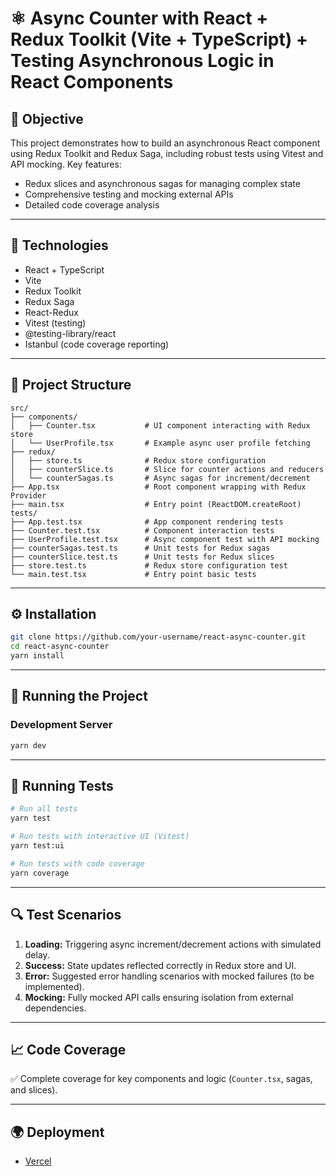 
# ⚛️ Async Counter with React + Redux Toolkit (Vite + TypeScript) + Testing Asynchronous Logic in React Components

## 🎯 Objective

This project demonstrates how to build an asynchronous React component using Redux Toolkit and Redux Saga, including robust tests using Vitest and API mocking. Key features:

- Redux slices and asynchronous sagas for managing complex state
- Comprehensive testing and mocking external APIs
- Detailed code coverage analysis

---

## 🧱 Technologies

- React + TypeScript
- Vite
- Redux Toolkit
- Redux Saga
- React-Redux
- Vitest (testing)
- @testing-library/react
- Istanbul (code coverage reporting)

---

## 📁 Project Structure

```
src/
├── components/
│   ├── Counter.tsx           # UI component interacting with Redux store
│   └── UserProfile.tsx       # Example async user profile fetching
├── redux/
│   ├── store.ts              # Redux store configuration
│   ├── counterSlice.ts       # Slice for counter actions and reducers
│   └── counterSagas.ts       # Async sagas for increment/decrement
├── App.tsx                   # Root component wrapping with Redux Provider
├── main.tsx                  # Entry point (ReactDOM.createRoot)
tests/
├── App.test.tsx              # App component rendering tests
├── Counter.test.tsx          # Component interaction tests
├── UserProfile.test.tsx      # Async component test with API mocking
├── counterSagas.test.ts      # Unit tests for Redux sagas
├── counterSlice.test.ts      # Unit tests for Redux slices
├── store.test.ts             # Redux store configuration test
└── main.test.tsx             # Entry point basic tests
```

---

## ⚙️ Installation

```bash
git clone https://github.com/your-username/react-async-counter.git
cd react-async-counter
yarn install
```

---

## 🚀 Running the Project

### Development Server

```bash
yarn dev
```

---

## 🧪 Running Tests

```bash
# Run all tests
yarn test

# Run tests with interactive UI (Vitest)
yarn test:ui

# Run tests with code coverage
yarn coverage
```

---

## 🔍 Test Scenarios

1. **Loading:** Triggering async increment/decrement actions with simulated delay.
2. **Success:** State updates reflected correctly in Redux store and UI.
3. **Error:** Suggested error handling scenarios with mocked failures (to be implemented).
4. **Mocking:** Fully mocked API calls ensuring isolation from external dependencies.

---

## 📈 Code Coverage

✅ Complete coverage for key components and logic (`Counter.tsx`, sagas, and slices). 

---

## 🌍 Deployment

- [Vercel](https://r12-nadiias-projects-dc6d9292.vercel.app/ )

